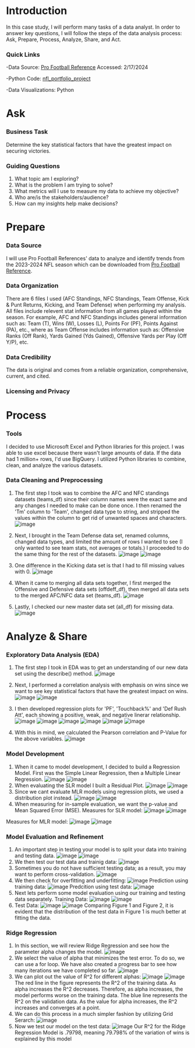 # Introduction
In this case study, I will perform many tasks of a data analyst. In order to answer key questions, I will follow the steps of the data analysis process: Ask, Prepare, Process, Analyze, Share, and Act.
### Quick Links

-Data Source: [Pro Football Reference](https://www.pro-football-reference.com/years/2023/) Accessed: 2/17/2024

-Python Code: [nfl_portfolio_project](https://github.com/KeninRamirez/NFL-23-24-Stats/blob/main/nfl_portfolio_project.ipynb)

-Data Visualizations: Python

# Ask
### Business Task

Determine the key statistical factors that have the greatest impact on securing victories.

### Guiding Questions

1. What topic am I exploring?
2. What is the problem I am trying to solve?
3. What metrics will I use to measure my data to achieve my objective?
4. Who are/is the stakeholders/audience?
5. How can my insights help make decisions?

# Prepare
### Data Source

I will use Pro Football References' data to analyze and identify trends from the 2023-2024 NFL season which can be downloaded from [Pro Football Reference](https://www.pro-football-reference.com/years/2023/).

### Data Organization
There are 6 files I used (AFC Standings, NFC Standings, Team Offense, Kick & Punt Returns, Kicking, and Team Defense) when performing my analysis. All files include relevent stat information from all games played within the season. For example, AFC and NFC Standings includes general information such as: Team (T), Wins (W), Losses (L), Points For (PF), Points Against (PA), etc., where as Team Offense includes information such as: Offensive Ranks (Off Rank), Yards Gained (Yds Gained), Offensive Yards per Play (Off Y/P), etc.

### Data Credibility
The data is original and comes from a reliable organization, comprehensive, current, and cited.

### Licensing and Privacy

# Process
### Tools

I decided to use Microsoft Excel and Python libraries for this project. I was able to use excel because there wasn't large amounts of data. If the data had 1 million+ rows, I'd use BigQuery. I utilized Python libraries to combine, clean, and analyze the various datasets.

### Data Cleaning and Preprocessing

1. The first step I took was to combine the AFC and NFC standings datasets (teams_df) since their column names were the exact same and any changes I needed to make can be done once. I then renamed the 'Tm' column to 'Team', changed data type to string, and stripped the values within the column to get rid of unwanted spaces and characters. ![image](https://github.com/KeninRamirez/NFL-23-24-Stats/assets/135486374/5d0011bc-5a88-4cb7-a96b-8e81e687e1ce)

2. Next, I brought in the Team Defense data set, renamed columns, changed data types, and limited the amount of rows I wanted to see (I only wanted to see team stats, not averages or totals.) I proceeded to do the same thing for the rest of the datasets. ![image](https://github.com/KeninRamirez/NFL-23-24-Stats/assets/135486374/ec7e516a-41eb-4ce6-adb9-65c490630473)
 ![image](https://github.com/KeninRamirez/NFL-23-24-Stats/assets/135486374/dee8eea2-4ece-43b1-b0ef-12930e02ff8e)
3. One difference in the Kicking data set is that I had to fill missing values with 0. ![image](https://github.com/KeninRamirez/NFL-23-24-Stats/assets/135486374/3b305264-c00a-4f5d-8524-95b4b9866a31)
4. When it came to merging all data sets together, I first merged the Offensive and Defensive data sets (offdeff_df), then merged all data sets to the merged AFC/NFC data set (teams_df). ![image](https://github.com/KeninRamirez/NFL-23-24-Stats/assets/135486374/9f3cc70a-ad8c-4ab9-880d-a4873147ff5b)
5. Lastly, I checked our new master data set (all_df) for missing data. ![image](https://github.com/KeninRamirez/NFL-23-24-Stats/assets/135486374/d7ba6006-6770-4948-8dd2-8058f40352ba)

# Analyze & Share
### Exploratory Data Analysis (EDA)

1. The first step I took in EDA was to get an understanding of our new data set using the describe() method. ![image](https://github.com/KeninRamirez/NFL-23-24-Stats/assets/135486374/ebce48b0-e1f4-40ce-bcec-ab07018ae59a)

2. Next, I performed a correlation analysis with emphasis on wins since we want to see key statistical factors that have the greatest impact on wins. ![image](https://github.com/KeninRamirez/NFL-23-24-Stats/assets/135486374/6ebc05ac-8033-409f-96a3-c94baa62ff4e) ![image](https://github.com/KeninRamirez/NFL-23-24-Stats/assets/135486374/93bdbf6d-9640-4626-9a70-b968bd2d287d)
3. I then developed regression plots for 'PF', 'Touchback%' and 'Def Rush Att', each showing a positive, weak, and negative linerar relationship. ![image](https://github.com/KeninRamirez/NFL-23-24-Stats/assets/135486374/ad06f9d3-74ec-441d-b7db-a1b057f98b2c) ![image](https://github.com/KeninRamirez/NFL-23-24-Stats/assets/135486374/3f598cd8-a826-4c18-9acb-60ce808c527e) ![image](https://github.com/KeninRamirez/NFL-23-24-Stats/assets/135486374/b529a4ca-1d2d-42e6-9580-8bd7e1891aaa) ![image](https://github.com/KeninRamirez/NFL-23-24-Stats/assets/135486374/cc1d11ff-c33c-414c-8155-de08e38922b3) ![image](https://github.com/KeninRamirez/NFL-23-24-Stats/assets/135486374/ab2033e3-66f1-436d-9633-ad4661240076) ![image](https://github.com/KeninRamirez/NFL-23-24-Stats/assets/135486374/d344d24f-1a51-432f-b434-fb231a2c72b8)
4. With this in mind, we calculated the Pearson correlation and P-Value for the above variables. ![image](https://github.com/KeninRamirez/NFL-23-24-Stats/assets/135486374/8fa286ee-8f5e-47d7-a5df-60112ceda1b8)
### Model Development

1. When it came to model development, I decided to build a Regression Model. First was the Simple Linear Regression, then a Multiple Linear Regression. ![image](https://github.com/KeninRamirez/NFL-23-24-Stats/assets/135486374/2fffaef7-a6e7-47a1-91e7-c921c78bac8c) ![image](https://github.com/KeninRamirez/NFL-23-24-Stats/assets/135486374/3e4be767-aa6d-4c96-b5c4-d3f0f7958274)
2. When evaluating the SLR model I built a Residual Plot. ![image](https://github.com/KeninRamirez/NFL-23-24-Stats/assets/135486374/1cf5a759-7ba2-4b05-a86b-213b68dc281d) ![image](https://github.com/KeninRamirez/NFL-23-24-Stats/assets/135486374/481b8cc8-88ce-4fef-aede-6a2a118513e9)
3. Since we cant evaluate MLR models using regression plots, we used a distribution plot instead. ![image](https://github.com/KeninRamirez/NFL-23-24-Stats/assets/135486374/b4d109ae-4930-4509-bcf8-1038079f6609)
 ![image](https://github.com/KeninRamirez/NFL-23-24-Stats/assets/135486374/0f3802c2-fe0e-4d98-a8b4-72fdbe4e7da5)
4. When measuring for in-sample evaluation, we want the p-value and Mean Squared Error (MSE).
Measures for SLR model: ![image](https://github.com/KeninRamirez/NFL-23-24-Stats/assets/135486374/4c8b5c9a-9e5f-49ab-a031-8783bc81caa3) ![image](https://github.com/KeninRamirez/NFL-23-24-Stats/assets/135486374/31ae936f-9811-43f9-a504-038d7e0398d8)

Measures for MLR model: ![image](https://github.com/KeninRamirez/NFL-23-24-Stats/assets/135486374/8cd05896-3163-4b16-beba-42c2e01141bd)
![image](https://github.com/KeninRamirez/NFL-23-24-Stats/assets/135486374/cc16d82a-1a3b-46a8-bbd9-86b02d53dab9)

### Model Evaluation and Refinement
1. An important step in testing your model is to split your data into training and testing data. ![image](https://github.com/KeninRamirez/NFL-23-24-Stats/assets/135486374/01224d0e-2464-4f11-97ae-8216937b5379) ![image](https://github.com/KeninRamirez/NFL-23-24-Stats/assets/135486374/49b5db65-2a41-40ac-8a1c-3a8916a9f459)
2. We then test our test data and trainig data: ![image](https://github.com/KeninRamirez/NFL-23-24-Stats/assets/135486374/cae47c58-b2fc-49ac-96ac-be7c27150cdb)
3. Sometimes you do not have sufficient testing data; as a result, you may want to perform cross-validation. ![image](https://github.com/KeninRamirez/NFL-23-24-Stats/assets/135486374/233f255f-ee7b-4730-91d7-2424e5aed717)
4. We then check for overfitting and underfitting: ![image](https://github.com/KeninRamirez/NFL-23-24-Stats/assets/135486374/894a5c11-c9c1-48e9-aa04-6b26f7084b5b) Prediction using training data: ![image](https://github.com/KeninRamirez/NFL-23-24-Stats/assets/135486374/40002860-d6fa-4a3e-a745-df8523455329) Predcition using test data: ![image](https://github.com/KeninRamirez/NFL-23-24-Stats/assets/135486374/158d5538-9f36-4692-adec-0a0192c0d6e2)
5. Next lets perform some model evaluation using our training and testing data separately. Training Data: ![image](https://github.com/KeninRamirez/NFL-23-24-Stats/assets/135486374/8d6f1c7f-3c73-46ec-8642-f362d13830c8) ![image](https://github.com/KeninRamirez/NFL-23-24-Stats/assets/135486374/e3172868-c61e-4de5-8c80-34335d64936b)
6. Test Data: ![image](https://github.com/KeninRamirez/NFL-23-24-Stats/assets/135486374/dd6cf7f9-14a6-4d79-88d0-148ac701a35b) ![image](https://github.com/KeninRamirez/NFL-23-24-Stats/assets/135486374/9066669f-597e-41d3-9e08-1ff70b48ad31)
Comparing Figure 1 and Figure 2, it is evident that the distribution of the test data in Figure 1 is much better at fitting the data.
### Ridge Regression
1. In this section, we will review Ridge Regression and see how the parameter alpha changes the model. ![image](https://github.com/KeninRamirez/NFL-23-24-Stats/assets/135486374/0f5398c2-ee51-4861-9f96-13a13427103a)
2. We select the value of alpha that minimizes the test error. To do so, we can use a for loop. We have also created a progress bar to see how many iterations we have completed so far. ![image](https://github.com/KeninRamirez/NFL-23-24-Stats/assets/135486374/152e7f0c-99e6-47c6-b06c-d3f689af904d)
3. We can plot out the value of R^2 for different alphas: ![image](https://github.com/KeninRamirez/NFL-23-24-Stats/assets/135486374/e75b2abd-1da8-4c66-9efd-71b06ccd2789) ![image](https://github.com/KeninRamirez/NFL-23-24-Stats/assets/135486374/a955274d-4eb9-4de0-901b-e1a6c3193ab2) The red line in the figure represents the R^2 of the training data. As alpha increases the R^2 decreases. Therefore, as alpha increases, the model performs worse on the training data. The blue line represents the R^2 on the validation data. As the value for alpha increases, the R^2 increases and converges at a point.
4. We can do this process in a much simpler fashion by utilizing Grid Serarch: ![image](https://github.com/KeninRamirez/NFL-23-24-Stats/assets/135486374/6d041f83-d0ed-4c19-8c51-7dc6f0f8e09c)
5. Now we test our model on the test data: ![image](https://github.com/KeninRamirez/NFL-23-24-Stats/assets/135486374/64f372c7-409b-4886-b500-be39c726fa50) Our R^2 for the Ridge Regression Model is .79798, meaning 79.798% of the variation of wins is explained by this model































